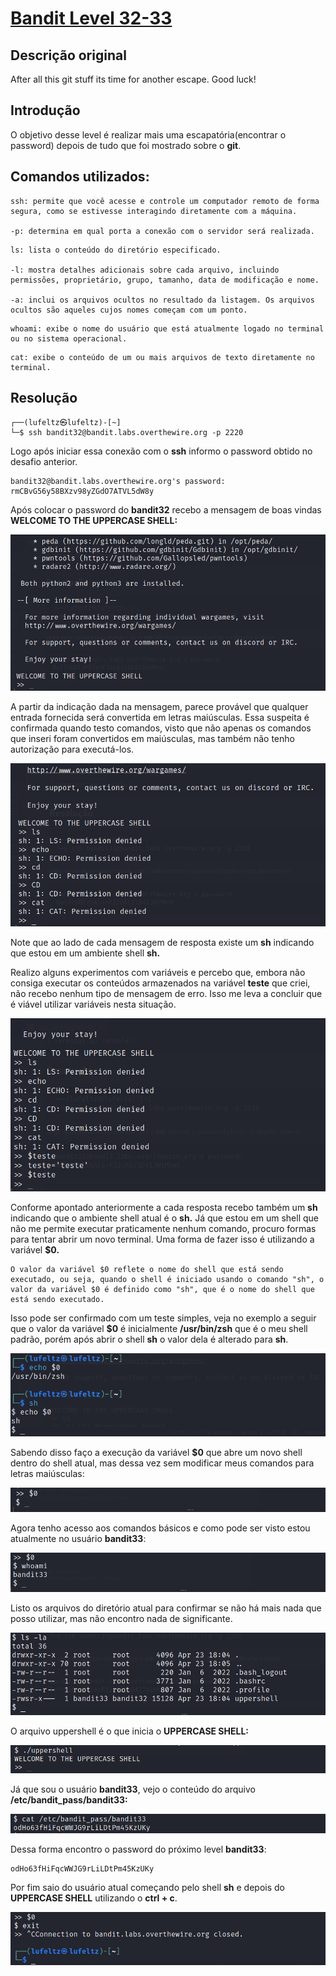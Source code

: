 # [Bandit Level 32-33](https://overthewire.org/wargames/bandit/bandit33.html)

## Descrição original
After all this git stuff its time for another escape. Good luck!

## Introdução
O objetivo desse level é realizar mais uma escapatória(encontrar o password) depois de tudo que foi mostrado sobre o **git**.

## Comandos utilizados:

```
ssh: permite que você acesse e controle um computador remoto de forma segura, como se estivesse interagindo diretamente com a máquina.

-p: determina em qual porta a conexão com o servidor será realizada.
```

```
ls: lista o conteúdo do diretório especificado.

-l: mostra detalhes adicionais sobre cada arquivo, incluindo permissões, proprietário, grupo, tamanho, data de modificação e nome.

-a: inclui os arquivos ocultos no resultado da listagem. Os arquivos ocultos são aqueles cujos nomes começam com um ponto.
```

```
whoami: exibe o nome do usuário que está atualmente logado no terminal ou no sistema operacional.
```

```
cat: exibe o conteúdo de um ou mais arquivos de texto diretamente no terminal.
```



## Resolução

```
┌──(lufeltz㉿lufeltz)-[~]
└─$ ssh bandit32@bandit.labs.overthewire.org -p 2220
```

Logo após iniciar essa conexão com o **ssh** informo o password obtido no desafio anterior.

```
bandit32@bandit.labs.overthewire.org's password: rmCBvG56y58BXzv98yZGdO7ATVL5dW8y
```

Após colocar o password do **bandit32** recebo a mensagem de boas vindas **WELCOME TO THE UPPERCASE SHELL:**

![boas vindas uppercase shell](./imgs/uppercase_shell1.png)

A partir da indicação dada na mensagem, parece provável que qualquer entrada fornecida será convertida em letras maiúsculas. Essa suspeita é confirmada quando testo comandos, visto que não apenas os comandos que inseri foram convertidos em maiúsculas, mas também não tenho autorização para executá-los.


![comandos shell](./imgs/uppercase_shell2.png)

Note que ao lado de cada mensagem de resposta existe um **sh** indicando que estou em um ambiente shell **sh.**

Realizo alguns experimentos com variáveis e percebo que, embora não consiga executar os conteúdos armazenados na variável **teste** que criei, não recebo nenhum tipo de mensagem de erro. Isso me leva a concluir que é viável utilizar variáveis nesta situação.

![variáveis shell](./imgs/uppercase_shell3.png)

Conforme apontado anteriormente a cada resposta recebo também um **sh** indicando que o ambiente shell atual é o **sh.** Já que estou em um shell que não me permite executar praticamente nenhum comando, procuro formas para tentar abrir um novo terminal. Uma forma de fazer isso é utilizando a variável **$0.**

    O valor da variável $0 reflete o nome do shell que está sendo executado, ou seja, quando o shell é iniciado usando o comando "sh", o valor da variável $0 é definido como "sh", que é o nome do shell que está sendo executado. 

Isso pode ser confirmado com um teste simples, veja no exemplo a seguir que o valor da variável **$0** é inicialmente **/usr/bin/zsh** que é o meu shell padrão, porém após abrir o shell **sh** o valor dela é alterado para **sh**.

![teste variável $0](./imgs/variavel0.png)

Sabendo disso faço a execução da variável **$0** que abre um novo shell dentro do shell atual, mas dessa vez sem modificar meus comandos para letras maiúsculas:

![shell sh](./imgs/uppercase_shell4.png)

Agora tenho acesso aos comandos básicos e como pode ser visto estou atualmente no usuário **bandit33**:

![sh whoami](./imgs/uppercase_shell4-5.png)

Listo os arquivos do diretório atual para confirmar se não há mais nada que posso utilizar, mas não encontro nada de significante.

![sh ls -la](./imgs/uppercase_shell5.png)

O arquivo uppershell é o que inicia o **UPPERCASE SHELL:**

![arquivo uppershell](./imgs/uppercase_shell8.png)

Já que sou o usuário **bandit33**, vejo o conteúdo do arquivo **/etc/bandit_pass/bandit33:**

![exit shell](./imgs/uppercase_shell6.png)



Dessa forma encontro o password do próximo level **bandit33**:

    odHo63fHiFqcWWJG9rLiLDtPm45KzUKy

Por fim saio do usuário atual começando pelo shell **sh** e depois do **UPPERCASE SHELL** utilizando o **ctrl + c**.

![comandos shell](./imgs/uppercase_shell7.png)